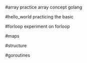 #array 
   practice array concept  golang 

#hello_world
practicing the basic 

#forloop
experiment on forloop

#maps

#structure 

#goroutines

